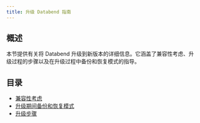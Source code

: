 ```yaml
---
title: 升级 Databend 指南
---
```


## 概述

本节提供有关将 Databend 升级到新版本的详细信息。它涵盖了兼容性考虑、升级过程的步骤以及在升级过程中备份和恢复模式的指导。

## 目录

- [兼容性考虑](10-compatibility.md)
- [升级期间备份和恢复模式](10-backup-and-restore-schema.md)
- [升级步骤](50-upgrade.md)
